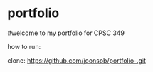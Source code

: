 # portfolio

#welcome to my portfolio for CPSC 349

how to run: 

clone: https://github.com/joonsob/portfolio-.git
